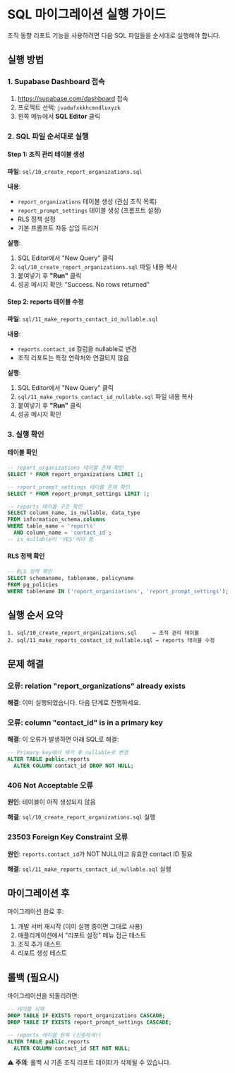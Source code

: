 # SQL 마이그레이션 실행 가이드

조직 동향 리포트 기능을 사용하려면 다음 SQL 파일들을 순서대로 실행해야 합니다.

## 실행 방법

### 1. Supabase Dashboard 접속

1. https://supabase.com/dashboard 접속
2. 프로젝트 선택: `jvadwfxkkhcmndluxyzk`
3. 왼쪽 메뉴에서 **SQL Editor** 클릭

### 2. SQL 파일 순서대로 실행

#### Step 1: 조직 관리 테이블 생성

**파일**: `sql/10_create_report_organizations.sql`

**내용**:
- `report_organizations` 테이블 생성 (관심 조직 목록)
- `report_prompt_settings` 테이블 생성 (프롬프트 설정)
- RLS 정책 설정
- 기본 프롬프트 자동 삽입 트리거

**실행**:
1. SQL Editor에서 "New Query" 클릭
2. `sql/10_create_report_organizations.sql` 파일 내용 복사
3. 붙여넣기 후 **"Run"** 클릭
4. 성공 메시지 확인: "Success. No rows returned"

#### Step 2: reports 테이블 수정

**파일**: `sql/11_make_reports_contact_id_nullable.sql`

**내용**:
- `reports.contact_id` 컬럼을 nullable로 변경
- 조직 리포트는 특정 연락처와 연결되지 않음

**실행**:
1. SQL Editor에서 "New Query" 클릭
2. `sql/11_make_reports_contact_id_nullable.sql` 파일 내용 복사
3. 붙여넣기 후 **"Run"** 클릭
4. 성공 메시지 확인

### 3. 실행 확인

#### 테이블 확인

```sql
-- report_organizations 테이블 존재 확인
SELECT * FROM report_organizations LIMIT 1;

-- report_prompt_settings 테이블 존재 확인
SELECT * FROM report_prompt_settings LIMIT 1;

-- reports 테이블 구조 확인
SELECT column_name, is_nullable, data_type 
FROM information_schema.columns 
WHERE table_name = 'reports' 
  AND column_name = 'contact_id';
-- is_nullable이 'YES'여야 함
```

#### RLS 정책 확인

```sql
-- RLS 정책 확인
SELECT schemaname, tablename, policyname 
FROM pg_policies 
WHERE tablename IN ('report_organizations', 'report_prompt_settings');
```

## 실행 순서 요약

```
1. sql/10_create_report_organizations.sql     ← 조직 관리 테이블
2. sql/11_make_reports_contact_id_nullable.sql ← reports 테이블 수정
```

## 문제 해결

### 오류: relation "report_organizations" already exists

**해결**: 이미 실행되었습니다. 다음 단계로 진행하세요.

### 오류: column "contact_id" is in a primary key

**해결**: 이 오류가 발생하면 아래 SQL로 해결:

```sql
-- Primary key에서 제거 후 nullable로 변경
ALTER TABLE public.reports 
  ALTER COLUMN contact_id DROP NOT NULL;
```

### 406 Not Acceptable 오류

**원인**: 테이블이 아직 생성되지 않음

**해결**: `sql/10_create_report_organizations.sql` 실행

### 23503 Foreign Key Constraint 오류

**원인**: `reports.contact_id`가 NOT NULL이고 유효한 contact ID 필요

**해결**: `sql/11_make_reports_contact_id_nullable.sql` 실행

## 마이그레이션 후

마이그레이션 완료 후:
1. 개발 서버 재시작 (이미 실행 중이면 그대로 사용)
2. 애플리케이션에서 "리포트 설정" 메뉴 접근 테스트
3. 조직 추가 테스트
4. 리포트 생성 테스트

## 롤백 (필요시)

마이그레이션을 되돌리려면:

```sql
-- 테이블 삭제
DROP TABLE IF EXISTS report_organizations CASCADE;
DROP TABLE IF EXISTS report_prompt_settings CASCADE;

-- reports 테이블 원복 (신중하게!)
ALTER TABLE public.reports 
  ALTER COLUMN contact_id SET NOT NULL;
```

⚠️ **주의**: 롤백 시 기존 조직 리포트 데이터가 삭제될 수 있습니다.
